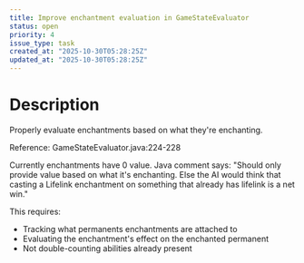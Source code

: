 ```yaml
---
title: Improve enchantment evaluation in GameStateEvaluator
status: open
priority: 4
issue_type: task
created_at: "2025-10-30T05:28:25Z"
updated_at: "2025-10-30T05:28:25Z"
---
```


# Description

Properly evaluate enchantments based on what they're enchanting.

Reference: GameStateEvaluator.java:224-228

Currently enchantments have 0 value. Java comment says:
"Should only provide value based on what it's enchanting. Else the AI would think that casting a Lifelink enchantment on something that already has lifelink is a net win."

This requires:
- Tracking what permanents enchantments are attached to
- Evaluating the enchantment's effect on the enchanted permanent
- Not double-counting abilities already present
